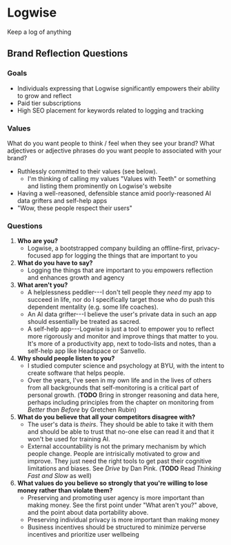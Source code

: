# Logwise

Keep a log of anything

## Brand Reflection Questions

### Goals

* Individuals expressing that Logwise significantly empowers their ability to
grow and reflect
* Paid tier subscriptions
* High SEO placement for keywords related to logging and tracking

### Values

What do you want people to think / feel when they see your brand? What adjectives
or adjective phrases do you want people to associated with your brand?

* Ruthlessly committed to their values (see below).
  * I'm thinking of calling my values "Values with Teeth" or something and listing
  them prominently on Logwise's website
* Having a well-reasoned, defensible stance amid poorly-reasoned AI
  data grifters and self-help apps
* "Wow, these people respect their users"

### Questions

1. **Who are you?**
    * Logwise, a bootstrapped company building an offline-first,
    privacy-focused app for logging the things that are important to you
2. **What do you have to say?**
    * Logging the things that are important to you empowers reflection
    and enhances growth and agency
3. **What aren't you?**
    * A helplessness peddler---I don't tell people they _need_ my app to
    succeed in life, nor do I specifically target those who do push this
    dependent mentality (e.g. some life coaches).
    * An AI data grifter---I believe the user's private data in such an app
    should essentially be treated as sacred.
    * A self-help app---Logwise is just a tool to empower you to reflect more
    rigorously and monitor and improve things that matter to you. It's more of a
    productivity app, next to todo-lists and notes, than a self-help app like
    Headspace or Sanvello.
4. **Why should people listen to you?**
    * I studied computer science and psychology at BYU, with the intent to
      create software that helps people.
    * Over the years, I've seen in my own life and in the lives of others from
      all backgrounds that self-monitoring is a critical part of personal growth.
      (**TODO** Bring in stronger reasoning and data here, perhaps including
      principles from the chapter on monitoring from _Better than Before_ by
      Gretchen Rubin)
5. **What do you believe that all your competitors disagree with?**
    * The user's data is _theirs_. They should be able to take it with them and
    should be able to trust that no-one else can read it and that it won't be
    used for training AI.
    * External accountability is not the primary mechanism by which people change.
    People are intrisically motivated to grow and improve. They just need the
    right tools to get past their cognitive limitations and biases. See _Drive_
    by Dan Pink. (**TODO** Read _Thinking Fast and Slow_ as well)
6. **What values do you believe so strongly that you're willing to lose money
   rather than violate them?**
    * Preserving and promoting user agency is more important than making money.
    See the first point under "What aren't you?" above, and the point about data
    portability above.
    * Preserving individual privacy is more important than making money
    * Business incentives should be structured to minimize perverse incentives
      and prioritize user wellbeing
